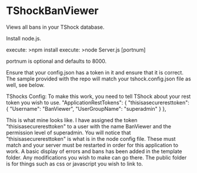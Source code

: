 TShockBanViewer
===============

Views all bans in your TShock database.

Install node.js.

execute: >npm install
execute: >node Server.js [portnum]

portnum is optional and defaults to 8000.

Ensure that your config.json has a token in it and ensure that it is correct.  The sample provided with the repo will
match your tshock.config.json file as well, see below.

TShocks Config:
To make this work, you need to tell TShock about your rest token you wish to use.
"ApplicationRestTokens": {
    "thisisasecureresttoken": {
      "Username": "BanViewer",
      "UserGroupName": "superadmin"
    }
  },
  
This is what mine looks like.  I have assigned the token "thisisasecureresttoken" to a user with the name BanViewer and
the permission level of superadmin.  You will notice that "thisisasecureresttoken" is what is in the node config file.
These must match and your server must be restarted in order for this application to work.  A basic display of errors and
bans has been added in the template folder.  Any modifications you wish to make can go there.  The public folder is for
things such as css or javascript you wish to link to.

